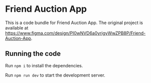 
  # Friend Auction App

  This is a code bundle for Friend Auction App. The original project is available at https://www.figma.com/design/PI0wNVD6a0yrigyWwZPB8P/Friend-Auction-App.

  ## Running the code

  Run `npm i` to install the dependencies.

  Run `npm run dev` to start the development server.
  